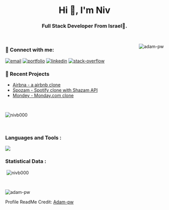<h1 align="center">Hi 👋, I'm Niv</h1>
<h3 align="center">Full Stack Developer From Israel🌟.</h3>

<br>

<p><img align="right" src="https://github.com/Adam-pw/Adam-pw/blob/main/animation_500_kxa883sd.gif" alt="adam-pw" /></p>


<h3>💎 Connect with me:</h3>

<p align="left">
	<a href="mailto:bniv000@gmail.com" target="blank">
		<img src="https://img.icons8.com/?id=CXYJjRfKlwI9&format=png" alt="email" /></a>
	<a href="https://nivb.netlify.app" target="blank">
		<img src="https://img.icons8.com/?id=ipBLdOAQ6sRn&format=png" alt="portfolio" /></a>
	<a href="https://www.linkedin.com/in/niv-booskila" target="blank">
		<img src="https://img.icons8.com/doodle/40/000000/linkedin--v2.png" alt="linkedin" /></a>
	<a target="_blank" href="https://stackoverflow.com/users/9758104/niv">
		<img src="https://img.icons8.com/external-tal-revivo-color-tal-revivo/40/000000/external-stack-overflow-is-a-question-and-answer-site-for-professional-logo-color-tal-revivo.png" alt="stack-overflow" /></a>
</p>

<h3>💎 Recent Projects</h3>

- [Airbna - a airbnb clone](https://github.com/nivb000/sprint4-frontend)
- [Spozam - Spotify clone with Shazam API](https://github.com/nivb000/spozam)
- [Mondey - Monday.com clone](https://mondey.up.railway.app/)



<br>

<p><img align="center"
    src="https://github-readme-stats.vercel.app/api/top-langs?username=nivb000&show_icons=true&locale=en&bg_color=0d1117&text_color=ffffff&layout=compact"
    alt="nivb000" 
    bg_color=#808080/></p>

<br>

<h3 align="left">Languages and Tools :</h3>
<img src="https://skillicons.dev/icons?i=react,nextjs,vuejs,angular,redux,nodejs,express,mongodb,postgresql,dotnet,django,scss,tailwindcss,html,css,javascript,typescript,python&perline=6" />

<h3>Statistical Data :</h3>
<p>&nbsp;<img align="center" src="https://github-readme-stats.vercel.app/api?username=nivb000&show_icons=true&locale=en&bg_color=0d1117&text_color=ffffff&repo=convoychat"
    alt="nivb000" /></p>

<br>

<p><img align="center" src="https://github-readme-streak-stats.herokuapp.com/?user=Adam-pw&theme=dark&background=0d1117&date_format=M%20j%5B%2C%20Y%5D" alt="adam-pw" /></p>


Profile ReadMe Credit: [Adam-pw](https://github.com/Adam-pw)
